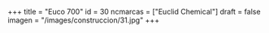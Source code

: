+++
title = "Euco 700"
id = 30
ncmarcas = ["Euclid Chemical"]
draft = false
imagen = "/images/construccion/31.jpg"
+++

<!--more-->